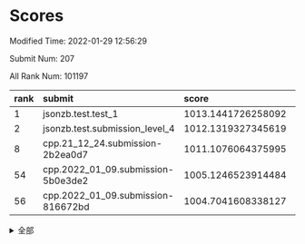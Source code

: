 # Scores

Modified Time: 2022-01-29 12:56:29

Submit Num: 207

All Rank Num: 101197

| rank |               submit               |       score        |       sigma        | pk_num |
| :--- | :--------------------------------- | :----------------- | :----------------- | :----- |
| 1    | jsonzb.test.test_1                 | 1013.1441726258092 | 0.7940571829367343 | 1953   |
| 2    | jsonzb.test.submission_level_4     | 1012.1319327345619 | 0.8023335592005212 | 1955   |
| 8    | cpp.21_12_24.submission-2b2ea0d7   | 1011.1076064375995 | 0.7782068778138929 | 1949   |
| 54   | cpp.2022_01_09.submission-5b0e3de2 | 1005.1246523914484 | 0.7071455080251163 | 1958   |
| 56   | cpp.2022_01_09.submission-816672bd | 1004.7041608338127 | 0.7280499064341501 | 1956   |


<details>
<summary>全部</summary>

| rank |                 submit                 |       score        |       sigma        | pk_num |
| :--- | :------------------------------------- | :----------------- | :----------------- | :----- |
| 1    | jsonzb.test.test_1                     | 1013.1441726258092 | 0.7940571829367343 | 1953   |
| 2    | jsonzb.test.submission_level_4         | 1012.1319327345619 | 0.8023335592005212 | 1955   |
| 3    | gobigger.level_3.submission_level_3_24 | 1012.0358152233297 | 0.779271349284589  | 1952   |
| 4    | gobigger.level_3.submission_level_3_2  | 1011.7183983158225 | 0.7759840823546802 | 1954   |
| 5    | gobigger.level_3.submission_level_3_49 | 1011.1800052296321 | 0.7597082076747643 | 1958   |
| 6    | gobigger.level_3.submission_level_3_6  | 1011.150172595516  | 0.7594620352892685 | 1956   |
| 7    | gobigger.level_3.submission_level_3_0  | 1011.1409294442134 | 0.7642885320840717 | 1959   |
| 8    | cpp.21_12_24.submission-2b2ea0d7       | 1011.1076064375995 | 0.7782068778138929 | 1949   |
| 9    | gobigger.level_3.submission_level_3_34 | 1010.9940640827747 | 0.7631569151991577 | 1955   |
| 10   | gobigger.level_3.submission_level_3_40 | 1010.8619466077809 | 0.7755333442269866 | 1959   |
| 11   | gobigger.level_3.submission_level_3_19 | 1010.8541827263251 | 0.7545604001091369 | 1957   |
| 12   | gobigger.level_3.submission_level_3_45 | 1010.7241314166589 | 0.7654818921740558 | 1954   |
| 13   | gobigger.level_3.submission_level_3_41 | 1010.6084140878603 | 0.7463754771280696 | 1958   |
| 14   | gobigger.level_3.submission_level_3_42 | 1010.4607814231432 | 0.7710198929067569 | 1957   |
| 15   | gobigger.level_3.submission_level_3_18 | 1010.2948697458588 | 0.760698161645248  | 1955   |
| 16   | gobigger.level_3.submission_level_3_14 | 1010.0747611744839 | 0.7471044101042467 | 1951   |
| 17   | gobigger.level_3.submission_level_3_32 | 1010.029028838778  | 0.7584784427764848 | 1958   |
| 18   | gobigger.level_3.submission_level_3_39 | 1010.0233047662624 | 0.7530651102387385 | 1954   |
| 19   | gobigger.level_3.submission_level_3_15 | 1009.9858641539455 | 0.7536581989972039 | 1955   |
| 20   | gobigger.level_3.submission_level_3_35 | 1009.9813864624338 | 0.7448746881471305 | 1955   |
| 21   | gobigger.level_3.submission_level_3_37 | 1009.9687806994942 | 0.7354172809195011 | 1954   |
| 22   | gobigger.level_3.submission_level_3_46 | 1009.9416907055545 | 0.7744536137184882 | 1958   |
| 23   | gobigger.level_3.submission_level_3_1  | 1009.8952230313829 | 0.7615601618075573 | 1951   |
| 24   | gobigger.level_3.submission_level_3_9  | 1009.894243930605  | 0.7597999137425309 | 1954   |
| 25   | gobigger.level_3.submission_level_3_20 | 1009.8230366499585 | 0.7674379781657183 | 1953   |
| 26   | gobigger.level_3.submission_level_3_7  | 1009.7580088195002 | 0.7677744689474508 | 1953   |
| 27   | gobigger.level_3.submission_level_3_4  | 1009.755403491524  | 0.7568085516503896 | 1957   |
| 28   | gobigger.level_3.submission_level_3_5  | 1009.7473775325784 | 0.7485419079980762 | 1960   |
| 29   | gobigger.level_3.submission_level_3_28 | 1009.7445894448131 | 0.7412062403542827 | 1957   |
| 30   | gobigger.level_3.submission_level_3_13 | 1009.6685791504773 | 0.7554561905848869 | 1954   |
| 31   | gobigger.level_3.submission_level_3_47 | 1009.6069378707605 | 0.7415385014576431 | 1953   |
| 32   | gobigger.level_3.submission_level_3_10 | 1009.589939698911  | 0.7546451368782584 | 1955   |
| 33   | gobigger.level_3.submission_level_3_12 | 1009.5383584694597 | 0.7464196458108798 | 1954   |
| 34   | gobigger.level_3.submission_level_3_44 | 1009.5340390021106 | 0.7481515220331002 | 1960   |
| 35   | gobigger.level_3.submission_level_3_48 | 1009.5324893385858 | 0.7363309766553758 | 1957   |
| 36   | gobigger.level_3.submission_level_3_30 | 1009.5185531726928 | 0.7649796409207817 | 1955   |
| 37   | gobigger.level_3.submission_level_3_33 | 1009.4525905849152 | 0.7787233673763614 | 1959   |
| 38   | gobigger.level_3.submission_level_3_8  | 1009.3973921078104 | 0.7634105749649415 | 1955   |
| 39   | gobigger.level_3.submission_level_3_17 | 1009.3949835906599 | 0.7673805707771428 | 1956   |
| 40   | gobigger.level_3.submission_level_3_43 | 1009.3735879784992 | 0.7434111508219274 | 1958   |
| 41   | gobigger.level_3.submission_level_3_11 | 1009.3641811906715 | 0.7315204986127131 | 1962   |
| 42   | gobigger.level_3.submission_level_3_38 | 1009.3492797341572 | 0.7556301550881025 | 1952   |
| 43   | gobigger.level_3.submission_level_3_22 | 1009.2610783214425 | 0.7372639727616079 | 1962   |
| 44   | gobigger.level_3.submission_level_3_29 | 1009.2397736624878 | 0.7415065510810029 | 1954   |
| 45   | gobigger.level_3.submission_level_3_26 | 1009.2063404106419 | 0.7544736406340519 | 1952   |
| 46   | gobigger.level_3.submission_level_3_27 | 1009.152263894372  | 0.7550582540558408 | 1956   |
| 47   | gobigger.level_3.submission_level_3_23 | 1009.0788957636053 | 0.7625322404993621 | 1962   |
| 48   | gobigger.level_3.submission_level_3_16 | 1009.0700615754896 | 0.7504242227277979 | 1956   |
| 49   | gobigger.level_3.submission_level_3_31 | 1009.0252540223521 | 0.7561252991977848 | 1959   |
| 50   | gobigger.level_3.submission_level_3_25 | 1008.9668408561789 | 0.757169449266034  | 1956   |
| 51   | gobigger.level_3.submission_level_3_3  | 1008.6128745866777 | 0.7311724104690753 | 1955   |
| 52   | gobigger.level_3.submission_level_3_21 | 1008.0628671344614 | 0.7426860595641649 | 1957   |
| 53   | gobigger.level_3.submission_level_3_36 | 1008.0318787041606 | 0.7352698162333406 | 1952   |
| 54   | cpp.2022_01_09.submission-5b0e3de2     | 1005.1246523914484 | 0.7071455080251163 | 1958   |
| 55   | gobigger.level_1.submission_level_1_33 | 1005.0953808653242 | 0.7150621028350729 | 1951   |
| 56   | cpp.2022_01_09.submission-816672bd     | 1004.7041608338127 | 0.7280499064341501 | 1956   |
| 57   | gobigger.level_1.submission_level_1_5  | 1004.6561824358679 | 0.7183938011868338 | 1958   |
| 58   | gobigger.level_1.submission_level_1_27 | 1004.637785247674  | 0.7231173883985579 | 1957   |
| 59   | gobigger.level_1.submission_level_1_6  | 1004.5945825217246 | 0.7176040460711579 | 1955   |
| 60   | gobigger.level_1.submission_level_1_11 | 1004.322786435861  | 0.7107949372030349 | 1952   |
| 61   | gobigger.level_1.submission_level_1_36 | 1004.3100757434178 | 0.7295048189248574 | 1957   |
| 62   | gobigger.level_1.submission_level_1_15 | 1004.133359488682  | 0.719314055269684  | 1955   |
| 63   | gobigger.level_1.submission_level_1_44 | 1003.9770877184891 | 0.7190015596060949 | 1956   |
| 64   | gobigger.level_1.submission_level_1_18 | 1003.9442117425385 | 0.7173027487409718 | 1956   |
| 65   | gobigger.level_1.submission_level_1_43 | 1003.9101945493244 | 0.711678033960484  | 1956   |
| 66   | gobigger.level_1.submission_level_1_20 | 1003.8640503011261 | 0.7184110673293091 | 1957   |
| 67   | gobigger.level_1.submission_level_1_0  | 1003.8603486130813 | 0.7106599897803089 | 1957   |
| 68   | gobigger.level_1.submission_level_1_19 | 1003.8007234817001 | 0.7069480573813821 | 1954   |
| 69   | gobigger.level_1.submission_level_1_48 | 1003.7883693253895 | 0.7264685196789643 | 1955   |
| 70   | gobigger.level_1.submission_level_1_2  | 1003.7463104753241 | 0.7281126461118058 | 1960   |
| 71   | gobigger.level_1.submission_level_1_12 | 1003.7436094855818 | 0.7133256029673722 | 1956   |
| 72   | gobigger.level_1.submission_level_1_21 | 1003.7120928522339 | 0.7304601363521435 | 1960   |
| 73   | gobigger.level_1.submission_level_1_22 | 1003.6117861256722 | 0.7153153274338057 | 1960   |
| 74   | gobigger.level_1.submission_level_1_25 | 1003.5672491594795 | 0.7123450099333136 | 1952   |
| 75   | gobigger.level_1.submission_level_1_4  | 1003.5118205497192 | 0.7104786066788294 | 1960   |
| 76   | gobigger.level_1.submission_level_1_9  | 1003.475495979798  | 0.7157128932981399 | 1957   |
| 77   | gobigger.level_1.submission_level_1_35 | 1003.4217102845662 | 0.7028932797884498 | 1958   |
| 78   | gobigger.level_1.submission_level_1_46 | 1003.3749975641612 | 0.713005006646541  | 1955   |
| 79   | gobigger.level_1.submission_level_1_24 | 1003.322483593974  | 0.7196788727459482 | 1958   |
| 80   | gobigger.level_1.submission_level_1_10 | 1003.1542722924164 | 0.7197734782932523 | 1956   |
| 81   | gobigger.level_1.submission_level_1_14 | 1003.1464226377583 | 0.7206274062133199 | 1962   |
| 82   | gobigger.level_1.submission_level_1_13 | 1003.1350601667315 | 0.7088384984098804 | 1955   |
| 83   | gobigger.level_1.submission_level_1_32 | 1003.1269871267638 | 0.7156844103491933 | 1951   |
| 84   | gobigger.level_1.submission_level_1_39 | 1003.0148863108292 | 0.7105056543481373 | 1953   |
| 85   | gobigger.level_1.submission_level_1_17 | 1002.9883949118454 | 0.7176956250672106 | 1953   |
| 86   | gobigger.level_1.submission_level_1_16 | 1002.9858645893707 | 0.7114731261477496 | 1958   |
| 87   | gobigger.level_1.submission_level_1_30 | 1002.9750641114343 | 0.7219966971791528 | 1952   |
| 88   | gobigger.level_1.submission_level_1_26 | 1002.9591837503733 | 0.7126040361488966 | 1959   |
| 89   | gobigger.level_1.submission_level_1_8  | 1002.9174701049524 | 0.7095608554830033 | 1953   |
| 90   | gobigger.level_1.submission_level_1_49 | 1002.8379486718629 | 0.725298443316474  | 1958   |
| 91   | gobigger.level_1.submission_level_1_42 | 1002.7931161216296 | 0.7046809044146457 | 1955   |
| 92   | gobigger.level_1.submission_level_1_37 | 1002.7514157444936 | 0.7104519050894104 | 1956   |
| 93   | gobigger.level_1.submission_level_1_47 | 1002.7231034573161 | 0.7118903378765129 | 1955   |
| 94   | gobigger.level_1.submission_level_1_38 | 1002.7073612585126 | 0.711997500864987  | 1953   |
| 95   | gobigger.level_1.submission_level_1_7  | 1002.6987582755783 | 0.7039264782482739 | 1947   |
| 96   | gobigger.level_1.submission_level_1_28 | 1002.6852901448616 | 0.7128851250415635 | 1957   |
| 97   | gobigger.level_1.submission_level_1_34 | 1002.6703730380932 | 0.7047246904994292 | 1960   |
| 98   | gobigger.level_1.submission_level_1_1  | 1002.636630665016  | 0.704420150830305  | 1950   |
| 99   | gobigger.level_1.submission_level_1_40 | 1002.5995471889269 | 0.7209236456621362 | 1956   |
| 100  | gobigger.level_1.submission_level_1_29 | 1002.4996159736025 | 0.7189433915120347 | 1955   |
| 101  | gobigger.level_1.submission_level_1_3  | 1002.3171538319472 | 0.7063318271703993 | 1954   |
| 102  | gobigger.level_1.submission_level_1_45 | 1001.950961352719  | 0.7135320190455472 | 1955   |
| 103  | gobigger.level_1.submission_level_1_23 | 1001.4662290590056 | 0.6949009697506274 | 1956   |
| 104  | gobigger.level_1.submission_level_1_41 | 1001.1572253006511 | 0.7145964467385707 | 1956   |
| 105  | gobigger.level_1.submission_level_1_31 | 1001.0818069063951 | 0.7188105549602253 | 1954   |
| 106  | gobigger.random.submission_random_31   | 997.6658920572966  | 0.6980969772590644 | 1958   |
| 107  | gobigger.random.submission_random_15   | 997.4149409327525  | 0.7236818897164552 | 1956   |
| 108  | gobigger.random.submission_random_37   | 997.2787832979673  | 0.7134267347492914 | 1955   |
| 109  | gobigger.random.submission_random_45   | 997.2327879365067  | 0.7010842229188722 | 1953   |
| 110  | gobigger.random.submission_random_40   | 997.2123941723964  | 0.7119441410060975 | 1957   |
| 111  | gobigger.random.submission_random_35   | 996.9966215506114  | 0.7137790713962722 | 1951   |
| 112  | gobigger.random.submission_random_11   | 996.7826490095987  | 0.7008072306863062 | 1956   |
| 113  | gobigger.random.submission_random_10   | 996.7540265313936  | 0.7149561371912214 | 1960   |
| 114  | gobigger.random.submission_random_38   | 996.7345663349051  | 0.7038349198256512 | 1956   |
| 115  | gobigger.random.submission_random_29   | 996.5417888730462  | 0.7256978397523645 | 1956   |
| 116  | gobigger.random.submission_random_49   | 996.5388082968672  | 0.6975066460534997 | 1959   |
| 117  | gobigger.random.submission_random_39   | 996.5015971626868  | 0.7086418394463853 | 1956   |
| 118  | gobigger.random.submission_random_16   | 996.4354476942397  | 0.7155422559043109 | 1957   |
| 119  | gobigger.random.submission_random_34   | 996.4066957830897  | 0.6979956343880952 | 1954   |
| 120  | gobigger.random.submission_random_30   | 996.3851176934992  | 0.7212601043970681 | 1955   |
| 121  | gobigger.random.submission_random_19   | 996.1428634632424  | 0.7025268031531072 | 1956   |
| 122  | gobigger.random.submission_random_22   | 996.1365107501182  | 0.6934555552248605 | 1963   |
| 123  | gobigger.random.submission_random_0    | 996.1100156929391  | 0.7217989619844869 | 1960   |
| 124  | gobigger.random.submission_random_21   | 996.0419161602915  | 0.7136044549106321 | 1958   |
| 125  | gobigger.random.submission_random_18   | 996.0104041027625  | 0.7104535415669185 | 1950   |
| 126  | gobigger.random.submission_random_36   | 996.0092993125759  | 0.7157082060188567 | 1954   |
| 127  | gobigger.random.submission_random_6    | 995.9998469652521  | 0.7277686297305719 | 1956   |
| 128  | gobigger.random.submission_random_33   | 995.9790045719544  | 0.7157523821037736 | 1954   |
| 129  | gobigger.random.submission_random_9    | 995.9748332270967  | 0.7186044427801663 | 1954   |
| 130  | gobigger.random.submission_random_44   | 995.9745036542565  | 0.7181091707017361 | 1956   |
| 131  | gobigger.random.submission_random_7    | 995.9223401646519  | 0.7246350956280208 | 1951   |
| 132  | gobigger.random.submission_random_41   | 995.9209723544178  | 0.7166706278055492 | 1955   |
| 133  | gobigger.random.submission_random_48   | 995.881220386325   | 0.7009345046461251 | 1958   |
| 134  | gobigger.random.submission_random_46   | 995.8701681544744  | 0.7119961536920277 | 1952   |
| 135  | gobigger.random.submission_random_14   | 995.8440316943985  | 0.7088443955095965 | 1955   |
| 136  | gobigger.random.submission_random_12   | 995.8341529080702  | 0.7163551031371045 | 1957   |
| 137  | gobigger.random.submission_random_4    | 995.7846879758602  | 0.7166991199997177 | 1957   |
| 138  | gobigger.random.submission_random_3    | 995.7584524887075  | 0.7018679106081852 | 1956   |
| 139  | gobigger.random.submission_random_47   | 995.7574886084446  | 0.723121110856448  | 1956   |
| 140  | gobigger.random.submission_random_17   | 995.7435193839849  | 0.7077093715523582 | 1950   |
| 141  | gobigger.random.submission_random_8    | 995.6970515233351  | 0.7129789212463788 | 1950   |
| 142  | gobigger.random.submission_random_28   | 995.5937625746732  | 0.7054998114991385 | 1953   |
| 143  | gobigger.random.submission_random_42   | 995.5614951764323  | 0.7236154503655045 | 1953   |
| 144  | gobigger.random.submission_random_43   | 995.533524552421   | 0.7108071178681481 | 1953   |
| 145  | gobigger.random.submission_random_26   | 995.5321509488033  | 0.7190240559107997 | 1953   |
| 146  | gobigger.random.submission_random_24   | 995.463184144429   | 0.7137541486514832 | 1955   |
| 147  | gobigger.random.submission_random_2    | 995.3910137320969  | 0.7133674906332307 | 1956   |
| 148  | gobigger.random.submission_random_32   | 995.3792813326829  | 0.7270305443745065 | 1960   |
| 149  | gobigger.random.submission_random_23   | 995.3243836349037  | 0.7109735333642866 | 1955   |
| 150  | gobigger.random.submission_random_13   | 995.2678287052768  | 0.7186311006369962 | 1956   |
| 151  | gobigger.random.submission_random_20   | 995.2497411931128  | 0.7110596563961853 | 1950   |
| 152  | gobigger.random.submission_random_27   | 994.9419314380665  | 0.722200254481348  | 1959   |
| 153  | gobigger.random.submission_random_5    | 994.9344755060754  | 0.7019184885081813 | 1952   |
| 154  | gobigger.random.submission_random_25   | 994.7506798728299  | 0.7120499706023402 | 1950   |
| 155  | gobigger.random.submission_random_1    | 994.6120677526529  | 0.7133868245155338 | 1955   |
| 156  | gobigger.level_2.submission_level_2_46 | 993.8750094409494  | 0.7227382144442112 | 1959   |
| 157  | gobigger.level_2.submission_level_2_19 | 993.8188903763114  | 0.724159291456909  | 1958   |
| 158  | gobigger.level_2.submission_level_2_17 | 993.4800999052576  | 0.7316127715893842 | 1955   |
| 159  | gobigger.level_2.submission_level_2_33 | 993.2720521614833  | 0.7536086977441308 | 1958   |
| 160  | gobigger.level_2.submission_level_2_3  | 993.2604219999539  | 0.7354759399550408 | 1950   |
| 161  | gobigger.level_2.submission_level_2_1  | 993.2448150754313  | 0.7310789390769347 | 1957   |
| 162  | gobigger.level_2.submission_level_2_28 | 993.1749506325226  | 0.7437966161908288 | 1954   |
| 163  | gobigger.level_2.submission_level_2_27 | 993.1565651300908  | 0.7403898133966883 | 1951   |
| 164  | gobigger.level_2.submission_level_2_12 | 993.1377366498122  | 0.7514593121234711 | 1957   |
| 165  | gobigger.level_2.submission_level_2_15 | 993.0867863507409  | 0.7464596098977474 | 1952   |
| 166  | gobigger.level_2.submission_level_2_36 | 992.9633811998198  | 0.742517048629444  | 1953   |
| 167  | gobigger.level_2.submission_level_2_8  | 992.9432989362684  | 0.7512078936732722 | 1951   |
| 168  | gobigger.level_2.submission_level_2_25 | 992.8452849794108  | 0.7415783582993827 | 1952   |
| 169  | gobigger.level_2.submission_level_2_39 | 992.7964432180673  | 0.7352397144067114 | 1957   |
| 170  | gobigger.level_2.submission_level_2_6  | 992.7559301478201  | 0.7429444913326262 | 1953   |
| 171  | gobigger.level_2.submission_level_2_42 | 992.6716443234621  | 0.7532744485870738 | 1959   |
| 172  | gobigger.level_2.submission_level_2_30 | 992.5671880510525  | 0.7569951099693009 | 1959   |
| 173  | gobigger.level_2.submission_level_2_4  | 992.5128440948613  | 0.7462915593421611 | 1954   |
| 174  | gobigger.level_2.submission_level_2_0  | 992.4163734658684  | 0.7320027801296752 | 1955   |
| 175  | gobigger.level_2.submission_level_2_48 | 992.4017687492726  | 0.745375169821694  | 1955   |
| 176  | gobigger.level_2.submission_level_2_37 | 992.3264236602366  | 0.7216375641268591 | 1959   |
| 177  | gobigger.level_2.submission_level_2_16 | 992.2344726329926  | 0.7423134852186839 | 1956   |
| 178  | gobigger.level_2.submission_level_2_14 | 992.2330172276138  | 0.7470423476122546 | 1955   |
| 179  | gobigger.level_2.submission_level_2_41 | 992.1787091029712  | 0.7420399360366156 | 1958   |
| 180  | gobigger.level_2.submission_level_2_11 | 992.1768229056826  | 0.7474802729214799 | 1953   |
| 181  | gobigger.level_2.submission_level_2_18 | 992.1573039722355  | 0.7287493076169416 | 1955   |
| 182  | gobigger.level_2.submission_level_2_40 | 992.1371307231793  | 0.7389359216751946 | 1952   |
| 183  | gobigger.level_2.submission_level_2_5  | 992.0987572567057  | 0.7649222003451032 | 1957   |
| 184  | gobigger.level_2.submission_level_2_24 | 991.9775647090736  | 0.7426717732471979 | 1952   |
| 185  | gobigger.level_2.submission_level_2_31 | 991.966076788813   | 0.7289389213497176 | 1955   |
| 186  | gobigger.level_2.submission_level_2_32 | 991.8708454007788  | 0.7515182419534452 | 1957   |
| 187  | gobigger.level_2.submission_level_2_21 | 991.749933415851   | 0.754572497986429  | 1955   |
| 188  | gobigger.level_2.submission_level_2_9  | 991.635404596818   | 0.7416015802625516 | 1955   |
| 189  | gobigger.level_2.submission_level_2_47 | 991.5753417574291  | 0.7343552198664597 | 1956   |
| 190  | gobigger.level_2.submission_level_2_35 | 991.5072473710534  | 0.7413621295728801 | 1958   |
| 191  | gobigger.level_2.submission_level_2_10 | 991.3386654294319  | 0.7659070015087206 | 1955   |
| 192  | gobigger.level_2.submission_level_2_13 | 991.247247072091   | 0.7412029333703143 | 1955   |
| 193  | gobigger.level_2.submission_level_2_23 | 991.2096040914737  | 0.7443323327143138 | 1952   |
| 194  | gobigger.level_2.submission_level_2_26 | 991.1972960040366  | 0.7575485303862005 | 1960   |
| 195  | gobigger.level_2.submission_level_2_20 | 991.1727306543874  | 0.7532607044605749 | 1951   |
| 196  | gobigger.level_2.submission_level_2_29 | 991.1663237444377  | 0.7572053703800596 | 1958   |
| 197  | gobigger.level_2.submission_level_2_7  | 991.1165675225832  | 0.7338219949256309 | 1962   |
| 198  | gobigger.level_2.submission_level_2_38 | 990.5147381120015  | 0.7729223420773448 | 1956   |
| 199  | gobigger.level_2.submission_level_2_43 | 990.4397865361318  | 0.7842592552239938 | 1952   |
| 200  | gobigger.level_2.submission_level_2_2  | 990.3484206779189  | 0.754973440892384  | 1958   |
| 201  | gobigger.level_2.submission_level_2_44 | 990.3064574213171  | 0.7568536478376025 | 1951   |
| 202  | gobigger.level_2.submission_level_2_45 | 990.138945820838   | 0.7468366396703539 | 1957   |
| 203  | gobigger.level_2.submission_level_2_49 | 990.1105215666503  | 0.7662846352214805 | 1957   |
| 204  | gobigger.level_2.submission_level_2_22 | 989.9864260743647  | 0.7712645329014947 | 1956   |
| 205  | gobigger.level_2.submission_level_2_34 | 989.6294261624579  | 0.8020648604683324 | 1960   |
| 206  | gobigger.none.submission_none_1        | 977.4247242215184  | 1.337375835543812  | 1962   |
| 207  | gobigger.none.submission_none_0        | 975.3768990195513  | 1.5053406727618948 | 1953   |

</details>
